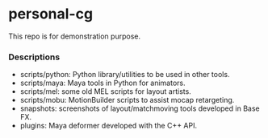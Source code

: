 # personal-cg
This repo is for demonstration purpose.

### Descriptions ###
- scripts/python: Python library/utilities to be used in other tools.
- scripts/maya: Maya tools in Python for animators.
- scripts/mel: some old MEL scripts for layout artists.
- scripts/mobu: MotionBuilder scripts to assist mocap retargeting.
- snapshots: screenshots of layout/matchmoving tools developed in Base FX.
- plugins: Maya deformer developed with the C++ API.
